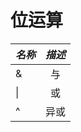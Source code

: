 # 位运算

|  ***名称***    |  ***描述***    |
|:----|:----:|
|   &     |    与     |
|   \|   |    或   |
|   ^    |   异或  |
